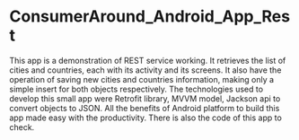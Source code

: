 # ConsumerAround_Android_App_Rest

This app is a demonstration of REST service working. It retrieves the list of cities and countries, each with its activity and its screens. It also have the operation
of saving new cities and countries information, making only a simple insert for both objects respectively. The technologies used to develop this small app were Retrofit library, MVVM model, 
Jackson api to convert objects to JSON. All the benefits of Android platform to build this app made easy with the productivity. There is also the code of this app to check.
